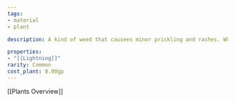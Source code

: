 ```yaml
---
tags:
- material
- plant

description: A kind of weed that causees minor prickling and rashes. When grilled the flesh can be eaten, causing minor hallucinations and a tingly "static electricity" kind of feeling across the skin.

properties:
- "[[Lightning]]"
rarity: Common
cost_plant: 8.00gp
---
```

[[Plants Overview]]